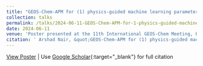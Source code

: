 ```yaml
---
title: "GEOS-Chem-APM for (1) physics-guided machine learning parameterizations and (2) aerosol pollution exposure and health disparities"
collection: talks
permalink: /talks/2024-06-11-GEOS-Chem-APM-for-1-physics-guided-machine-learning-parameterizations-and-2-aerosol-pollution-exposure-and-health-disparities
date: 2024-06-11
venue: 'Poster presented at the 11th International GEOS-Chem Meeting, Harvard University, St. Louis, MO, USA'
citation: ' Arshad Nair, &quot;GEOS-Chem-APM for (1) physics-guided machine learning parameterizations and (2) aerosol pollution exposure and health disparities.&quot; Poster presented at the 11th International GEOS-Chem Meeting, Harvard University, St. Louis, MO, USA, 2024.'
---
```

[View Poster](/files/IGC11-8C9C9DE-aanair-Poster.pdf) | Use [Google Scholar](https://scholar.google.com/scholar?q=GEOS+Chem+APM+for+(1)+physics+guided+machine+learning+parameterizations+and+(2)+aerosol+pollution+exposure+and+health+disparities){:target="_blank"} for full citation